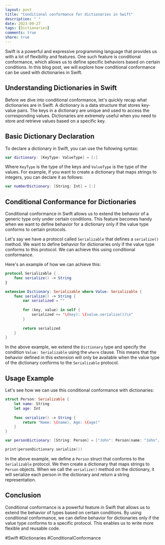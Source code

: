 ```yaml
---
layout: post
title: "Conditional conformance for dictionaries in Swift"
description: " "
date: 2023-09-27
tags: [Dictionaries]
comments: true
share: true
---
```


Swift is a powerful and expressive programming language that provides us with a lot of flexibility and features. One such feature is conditional conformance, which allows us to define specific behaviors based on certain conditions. In this blog post, we will explore how conditional conformance can be used with dictionaries in Swift.

## Understanding Dictionaries in Swift

Before we dive into conditional conformance, let's quickly recap what dictionaries are in Swift. A dictionary is a data structure that stores key-value pairs. The keys in a dictionary are unique and used to access the corresponding values. Dictionaries are extremely useful when you need to store and retrieve values based on a specific key.

## Basic Dictionary Declaration

To declare a dictionary in Swift, you can use the following syntax:

```swift
var dictionary: [KeyType: ValueType] = [:]
```

Where `KeyType` is the type of the keys and `ValueType` is the type of the values. For example, if you want to create a dictionary that maps strings to integers, you can declare it as follows:

```swift
var numberDictionary: [String: Int] = [:]
```

## Conditional Conformance for Dictionaries

Conditional conformance in Swift allows us to extend the behavior of a generic type only under certain conditions. This feature becomes handy when we want to define behavior for a dictionary only if the value type conforms to certain protocols.

Let's say we have a protocol called `Serializable` that defines a `serialize()` method. We want to define behavior for dictionaries only if the value type conforms to this protocol. We can achieve this using conditional conformance.

Here's an example of how we can achieve this:

```swift
protocol Serializable {
    func serialize() -> String
}

extension Dictionary: Serializable where Value: Serializable {
    func serialize() -> String {
        var serialized = ""
        
        for (key, value) in self {
            serialized += "\(key): \(value.serialize())\n"
        }
        
        return serialized
    }
}
```

In the above example, we extend the `Dictionary` type and specify the condition `Value: Serializable` using the `where` clause. This means that the behavior defined in this extension will only be available when the value type of the dictionary conforms to the `Serializable` protocol.

## Usage Example

Let's see how we can use this conditional conformance with dictionaries:

```swift
struct Person: Serializable {
    let name: String
    let age: Int
    
    func serialize() -> String {
        return "Name: \(name), Age: \(age)"
    }
}

var personDictionary: [String: Person] = ["John": Person(name: "John", age: 25), "Sarah": Person(name: "Sarah", age: 30)]

print(personDictionary.serialize())
```

In the above example, we define a `Person` struct that conforms to the `Serializable` protocol. We then create a dictionary that maps strings to `Person` objects. When we call the `serialize()` method on the dictionary, it will serialize each person in the dictionary and return a string representation.

## Conclusion

Conditional conformance is a powerful feature in Swift that allows us to extend the behavior of types based on certain conditions. By using conditional conformance, we can define behavior for dictionaries only if the value type conforms to a specific protocol. This enables us to write more flexible and reusable code.

#Swift #Dictionaries #ConditionalConformance